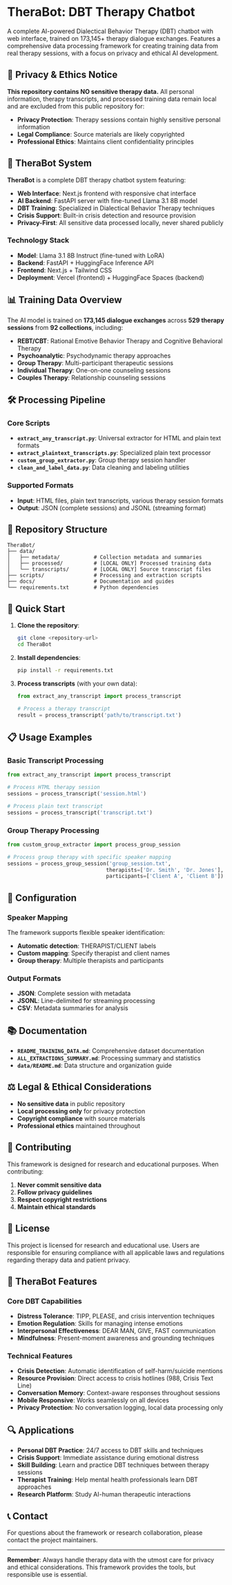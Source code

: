 # TheraBot: DBT Therapy Chatbot

A complete AI-powered Dialectical Behavior Therapy (DBT) chatbot with web interface, trained on 173,145+ therapy dialogue exchanges. Features a comprehensive data processing framework for creating training data from real therapy sessions, with a focus on privacy and ethical AI development.

## 🚨 Privacy & Ethics Notice

**This repository contains NO sensitive therapy data.** All personal information, therapy transcripts, and processed training data remain local and are excluded from this public repository for:

- **Privacy Protection**: Therapy sessions contain highly sensitive personal information
- **Legal Compliance**: Source materials are likely copyrighted
- **Professional Ethics**: Maintains client confidentiality principles

## 🤖 TheraBot System

**TheraBot** is a complete DBT therapy chatbot system featuring:

- **Web Interface**: Next.js frontend with responsive chat interface
- **AI Backend**: FastAPI server with fine-tuned Llama 3.1 8B model
- **DBT Training**: Specialized in Dialectical Behavior Therapy techniques
- **Crisis Support**: Built-in crisis detection and resource provision
- **Privacy-First**: All sensitive data processed locally, never shared publicly

### Technology Stack
- **Model**: Llama 3.1 8B Instruct (fine-tuned with LoRA)
- **Backend**: FastAPI + HuggingFace Inference API
- **Frontend**: Next.js + Tailwind CSS
- **Deployment**: Vercel (frontend) + HuggingFace Spaces (backend)

## 📊 Training Data Overview

The AI model is trained on **173,145 dialogue exchanges** across **529 therapy sessions** from **92 collections**, including:

- **REBT/CBT**: Rational Emotive Behavior Therapy and Cognitive Behavioral Therapy
- **Psychoanalytic**: Psychodynamic therapy approaches  
- **Group Therapy**: Multi-participant therapeutic sessions
- **Individual Therapy**: One-on-one counseling sessions
- **Couples Therapy**: Relationship counseling sessions

## 🛠️ Processing Pipeline

### Core Scripts

- **`extract_any_transcript.py`**: Universal extractor for HTML and plain text formats
- **`extract_plaintext_transcripts.py`**: Specialized plain text processor
- **`custom_group_extractor.py`**: Group therapy session handler
- **`clean_and_label_data.py`**: Data cleaning and labeling utilities

### Supported Formats

- **Input**: HTML files, plain text transcripts, various therapy session formats
- **Output**: JSON (complete sessions) and JSONL (streaming format)

## 📁 Repository Structure

```
TheraBot/
├── data/
│   ├── metadata/           # Collection metadata and summaries
│   ├── processed/          # [LOCAL ONLY] Processed training data
│   └── transcripts/        # [LOCAL ONLY] Source transcript files
├── scripts/                # Processing and extraction scripts
├── docs/                   # Documentation and guides
└── requirements.txt        # Python dependencies
```

## 🚀 Quick Start

1. **Clone the repository**:
   ```bash
   git clone <repository-url>
   cd TheraBot
   ```

2. **Install dependencies**:
   ```bash
   pip install -r requirements.txt
   ```

3. **Process transcripts** (with your own data):
   ```python
   from extract_any_transcript import process_transcript
   
   # Process a therapy transcript
   result = process_transcript('path/to/transcript.txt')
   ```

## 📋 Usage Examples

### Basic Transcript Processing

```python
from extract_any_transcript import process_transcript

# Process HTML therapy session
sessions = process_transcript('session.html')

# Process plain text transcript  
sessions = process_transcript('transcript.txt')
```

### Group Therapy Processing

```python
from custom_group_extractor import process_group_session

# Process group therapy with specific speaker mapping
sessions = process_group_session('group_session.txt', 
                                therapists=['Dr. Smith', 'Dr. Jones'],
                                participants=['Client A', 'Client B'])
```

## 🔧 Configuration

### Speaker Mapping

The framework supports flexible speaker identification:

- **Automatic detection**: THERAPIST/CLIENT labels
- **Custom mapping**: Specify therapist and client names
- **Group therapy**: Multiple therapists and participants

### Output Formats

- **JSON**: Complete session with metadata
- **JSONL**: Line-delimited for streaming processing
- **CSV**: Metadata summaries for analysis

## 📚 Documentation

- **`README_TRAINING_DATA.md`**: Comprehensive dataset documentation
- **`ALL_EXTRACTIONS_SUMMARY.md`**: Processing summary and statistics
- **`data/README.md`**: Data structure and organization guide

## ⚖️ Legal & Ethical Considerations

- **No sensitive data** in public repository
- **Local processing only** for privacy protection
- **Copyright compliance** with source materials
- **Professional ethics** maintained throughout

## 🤝 Contributing

This framework is designed for research and educational purposes. When contributing:

1. **Never commit sensitive data**
2. **Follow privacy guidelines**
3. **Respect copyright restrictions**
4. **Maintain ethical standards**

## 📄 License

This project is licensed for research and educational use. Users are responsible for ensuring compliance with all applicable laws and regulations regarding therapy data and patient privacy.

## 🚀 TheraBot Features

### Core DBT Capabilities
- **Distress Tolerance**: TIPP, PLEASE, and crisis intervention techniques
- **Emotion Regulation**: Skills for managing intense emotions
- **Interpersonal Effectiveness**: DEAR MAN, GIVE, FAST communication
- **Mindfulness**: Present-moment awareness and grounding techniques

### Technical Features
- **Crisis Detection**: Automatic identification of self-harm/suicide mentions
- **Resource Provision**: Direct access to crisis hotlines (988, Crisis Text Line)
- **Conversation Memory**: Context-aware responses throughout sessions
- **Mobile Responsive**: Works seamlessly on all devices
- **Privacy Protection**: No conversation logging, local data processing only

## 🔍 Applications

- **Personal DBT Practice**: 24/7 access to DBT skills and techniques
- **Crisis Support**: Immediate assistance during emotional distress
- **Skill Building**: Learn and practice DBT techniques between therapy sessions
- **Therapist Training**: Help mental health professionals learn DBT approaches
- **Research Platform**: Study AI-human therapeutic interactions

## 📞 Contact

For questions about the framework or research collaboration, please contact the project maintainers.

---

**Remember**: Always handle therapy data with the utmost care for privacy and ethical considerations. This framework provides the tools, but responsible use is essential.
